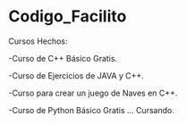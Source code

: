 # Codigo_Facilito


Cursos Hechos: 


-Curso de C++ Básico Gratis.

-Curso de Ejercicios de JAVA y C++.

-Curso para crear un juego de Naves en C++.

-Curso de Python Básico Gratis ... Cursando.
